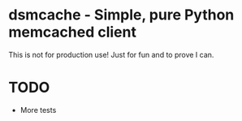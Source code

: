 dsmcache - Simple, pure Python memcached client
===============================================

This is not for production use! Just for fun and to prove I can.

TODO
====

- More tests
